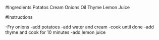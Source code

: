 #Ingredients
Potatos
Cream
Onions
Oil
Thyme
Lemon Juice


#Instructions

-Fry onions
-add potatoes
-add water and cream
-cook until done
-add thyme and cook for 10 minutes
-add lemon juice
